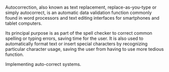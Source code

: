 
Autocorrection, also known as text replacement, replace-as-you-type or simply autocorrect, is an automatic data validation function commonly found in word processors and text editing interfaces for smartphones and tablet computers.

Its principal purpose is as part of the spell checker to correct common spelling or typing errors, saving time for the user. It is also used to automatically format text or insert special characters by recognizing particular character usage, saving the user from having to use more tedious function.

Implementing auto-correct systems.
